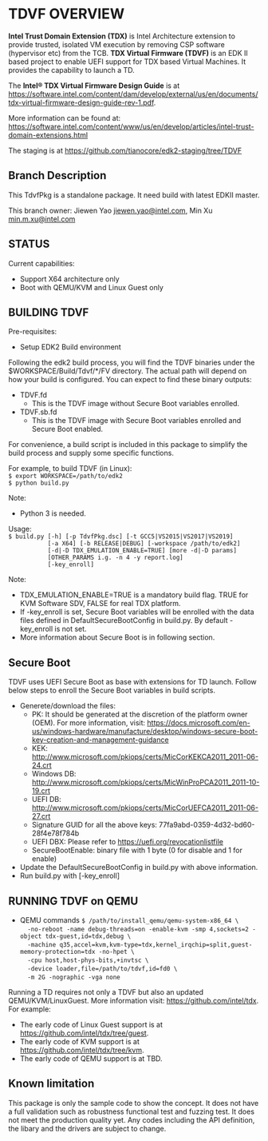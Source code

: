 
# TDVF OVERVIEW

<b>Intel Trust Domain Extension (TDX)</b> is Intel Architecture extension to provide trusted, isolated VM execution by removing CSP software (hypervisor etc) from the TCB. <b>TDX Virtual Firmware (TDVF)</b> is an EDK II based project to enable UEFI support for TDX based Virtual Machines. It provides the capability to launch a TD.

The <b>Intel® TDX Virtual Firmware Design Guide</b> is at https://software.intel.com/content/dam/develop/external/us/en/documents/tdx-virtual-firmware-design-guide-rev-1.pdf.

More information can be found at:
https://software.intel.com/content/www/us/en/develop/articles/intel-trust-domain-extensions.html

The staging is at https://github.com/tianocore/edk2-staging/tree/TDVF

## Branch Description
This TdvfPkg is a standalone package. It need build with latest EDKII master.

This branch owner: Jiewen Yao <jiewen.yao@intel.com>, Min Xu <min.m.xu@intel.com>

## STATUS

Current capabilities:
* Support X64 architecture only
* Boot with QEMU/KVM and Linux Guest only

## BUILDING TDVF

Pre-requisites:
* Setup EDK2 Build environment

Following the edk2 build process, you will find the TDVF binaries under the $WORKSPACE/Build/Tdvf/*/FV directory. The actual path will depend on how your build is configured. You can expect to find these binary outputs:
* TDVF.fd
  - This is the TDVF image without Secure Boot variables enrolled.
* TDVF.sb.fd
  - This is the TDVF image with Secure Boot variables enrolled and Secure Boot enabled.

For convenience, a build script is included in this package to simplify the build process and supply some specific functions.

For example, to build TDVF (in Linux):  
  `$ export WORKSPACE=/path/to/edk2`  
  `$ python build.py`  
  
Note:
  - Python 3 is needed.  

Usage:  
`$ build.py [-h] [-p TdvfPkg.dsc] [-t GCC5|VS2015|VS2017|VS2019]`  
`           [-a X64] [-b RELEASE|DEBUG] [-workspace /path/to/edk2]`  
`           [-d|-D TDX_EMULATION_ENABLE=TRUE] [more -d|-D params]`  
`           [OTHER_PARAMS i.g. -n 4 -y report.log]`  
`           [-key_enroll]`  

Note:
  - TDX_EMULATION_ENABLE=TRUE is a mandatory build flag. TRUE for KVM Software SDV, FALSE for real TDX platform.
  - If -key_enroll is set, Secure Boot variables will be enrolled with the data files defined in DefaultSecureBootConfig in build.py. By default -key_enroll is not set.
  - More information about Secure Boot is in following section.
  
## Secure Boot

TDVF uses UEFI Secure Boot as base with extensions for TD launch.
Follow below steps to enroll the Secure Boot variables in build scripts.
  * Generete/download the files: 
    - PK: It should be generated at the discretion of the platform owner (OEM).
      For more information, visit: https://docs.microsoft.com/en-us/windows-hardware/manufacture/desktop/windows-secure-boot-key-creation-and-management-guidance
    - KEK: http://www.microsoft.com/pkiops/certs/MicCorKEKCA2011_2011-06-24.crt  
    - Windows DB: http://www.microsoft.com/pkiops/certs/MicWinProPCA2011_2011-10-19.crt  
    - UEFI DB: http://www.microsoft.com/pkiops/certs/MicCorUEFCA2011_2011-06-27.crt 
    - Signature GUID for all the above keys: 77fa9abd-0359-4d32-bd60-28f4e78f784b
    - UEFI DBX: Please refer to https://uefi.org/revocationlistfile 
    - SecureBootEnable: binary file with 1 byte (0 for disable and 1 for enable)
  * Update the DefaultSecureBootConfig in build.py with above information.
  * Run build.py with [-key_enroll]

## RUNNING TDVF on QEMU

* QEMU commands
`$ /path/to/install_qemu/qemu-system-x86_64 \`  
`  -no-reboot -name debug-threads=on -enable-kvm -smp 4,sockets=2 -object tdx-guest,id=tdx,debug \`  
`  -machine q35,accel=kvm,kvm-type=tdx,kernel_irqchip=split,guest-memory-protection=tdx -no-hpet \`  
`  -cpu host,host-phys-bits,+invtsc \`  
`  -device loader,file=/path/to/tdvf,id=fd0 \`  
`  -m 2G -nographic -vga none`

Running a TD requires not only a TDVF but also an updated QEMU/KVM/LinuxGuest. More information visit:  https://github.com/intel/tdx. For example:
  - The early code of Linux Guest support is at https://github.com/intel/tdx/tree/guest.
  - The early code of KVM support is at https://github.com/intel/tdx/tree/kvm.
  - The early code of QEMU support is at TBD.


## Known limitation
This package is only the sample code to show the concept.
It does not have a full validation such as robustness functional test and fuzzing test. It does not meet the production quality yet.
Any codes including the API definition, the libary and the drivers are subject to change.

